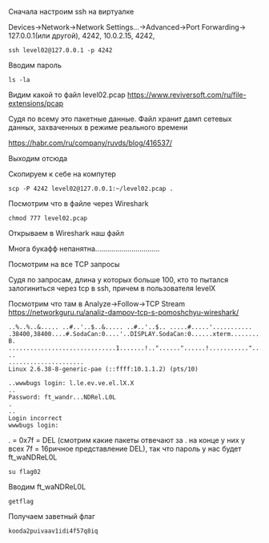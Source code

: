 Cначала настроим ssh на виртуалке

Devices->Network->Network Settings...->Advanced->Port Forwarding-> 127.0.0.1(или другой), 4242, 10.0.2.15, 4242,

    ssh level02@127.0.0.1 -p 4242

Вводим пароль

    ls -la

Видим какой то файл level02.pcap   https://www.reviversoft.com/ru/file-extensions/pcap

Судя по всему это пакетные данные. Файл хранит дамп сетевых данных, захваченных в режиме реального времени

https://habr.com/ru/company/ruvds/blog/416537/

Выходим отсюда

Скопируем к себе на компутер

    scp -P 4242 level02@127.0.0.1:~/level02.pcap .

Посмотрим что в файле через Wireshark

    chmod 777 level02.pcap

Открываем в Wireshark наш файл

Многа букафф непанятна................................

Посмотрим на все TCP запросы

Судя по запросам, длина у которых больше 100, кто то пытался залогиниться через tcp в ssh, причем в пользователя levelX

Посмотрим что там в Analyze->Follow->TCP Stream    https://networkguru.ru/analiz-dampov-tcp-s-pomoshchyu-wireshark/

    ..%..%..&..... ..#..'..$..&..... ..#..'..$.. .....#.....'........... .38400,38400....#.SodaCan:0....'..DISPLAY.SodaCan:0......xterm.........."........!........"..".....b........b....	B.
    ..............................1.......!.."......"......!..........."........"..".............	..
    .....................
    Linux 2.6.38-8-generic-pae (::ffff:10.1.1.2) (pts/10)

    ..wwwbugs login: l.le.ev.ve.el.lX.X
    ..
    Password: ft_wandr...NDRel.L0L
    .
    ..
    Login incorrect
    wwwbugs login:

. = 0x7f = DEL (смотрим какие пакеты отвечают за . на конце у них у всех 7f = 16ричное представление DEL), так что пароль у нас будет ft_waNDReL0L

    su flag02

 Вводим ft_waNDReL0L
 
    getflag
    
Получаем заветный флаг

    kooda2puivaav1idi4f57q8iq
